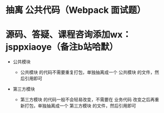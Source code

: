 # 抽离 公共代码（Webpack 面试题）
# 源码、答疑、课程咨询添加wx：jsppxiaoye（备注b站哈默）

- 公共模块
  - 公共模块 的代码不需要重复打包，单独抽离成一个 公共模块 的文件，然后引用即可

- 第三方模块
  - 第三方模块 的代码一般不会轻易改变，不需要在 业务代码 改变之后再重新打包，单独抽离成一个 第三方模块 的文件，然后引用即可
